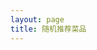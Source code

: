 ```yaml
---
layout: page
title: 随机推荐菜品
---
```



<!-- 关键：用 <ClientOnly> 包裹 Vue 模板，强制客户端渲染 -->
<ClientOnly>
  <template #default>
    <div class="random-container">
      <div class="loading" v-if="!isLoaded">
        正在加载菜品数据...
      </div>
      <div v-else>
        <div class="controls">
          <button 
            @click="regenerateAll" 
            class="btn primary"
            :disabled="!canGenerate"
          >
            重新生成全部
          </button>
          <div class="category-selector">
            <select v-model="selectedCategory">
              <option value="">选择菜品类别</option>
              <option v-for="category in uniqueCategories" :value="category" :key="category">
                {{ category }}
              </option>
            </select>
            <button 
              @click="addSpecificCategoryDish" 
              class="btn secondary"
              :disabled="!selectedCategory"
            >
              添加此类菜品
            </button>
          </div>
          <button 
            @click="addDish" 
            class="btn secondary"
            :disabled="allDishes.length <= currentDishes.length"
          >
            加菜
          </button>
        </div>
        <!-- 菜品不足提示 -->
        <div class="empty-tip" v-if="!canGenerate">
          菜品数量不足，无法生成推荐
        </div>
        <!-- 菜品列表 -->
        <div class="dish-grid" v-else>
          <div v-for="(dish, index) in currentDishes" :key="index" class="dish-card">
            <div class="dish-info">
              <a :href="dish.link" target="_blank" class="dish-name">
                {{ dish.name }}
              </a>
              <span class="dish-category">[{{ dish.category }}]</span>
              <span class="dish-type" v-if="dish.category === '汤类'">汤</span>
            </div>
            <div class="dish-actions">
              <button 
                @click="regenerateSingle(index)" 
                class="btn tiny"
              >
                重新随机
              </button>
              <button 
                @click="removeDish(index)" 
                class="btn tiny danger"
                :disabled="currentDishes.length <= 1"
              >
                移除
              </button>
            </div>
          </div>
        </div>
      </div>
    </div>
  </template>
</ClientOnly>

<script setup>
import { ref, onMounted, computed } from 'vue';

// 响应式变量
const allDishes = ref([]); // 所有菜品
const isLoaded = ref(false); // 加载状态
const currentDishes = ref([]); // 当前显示的菜品
const selectedCategory = ref(''); // 选中的菜品类别

// 计算属性
const canGenerate = computed(() => {
  // 至少需要5道菜，且至少有1道汤
  return allDishes.value.length >= 5 && 
         allDishes.value.some(dish => dish.type === '汤类');
});

const uniqueCategories = computed(() => {
  // 获取所有不重复的菜品类别
  const categories = new Set();
  allDishes.value.forEach(dish => categories.add(dish.category));
  return Array.from(categories);
});

// 加载菜品数据
onMounted(async () => {
  try {
    const response = await fetch('.vitepress/public/dishes.json');
    if (!response.ok) throw new Error('菜品数据加载失败');
    allDishes.value = await response.json();
    // 初始化生成四菜一汤
    generateFourDishesAndSoup();
  } catch (error) {
    console.error('加载菜品数据错误：', error);
    alert(`菜品数据加载失败：${error.message}`);
  } finally {
    isLoaded.value = true;
  }
});

// 生成四菜一汤
const generateFourDishesAndSoup = () => {
  if (!canGenerate.value) return;
  
  // 分离出汤类和非汤类菜品
  const soups = allDishes.value.filter(dish => dish.type === '汤类');
  const nonSoups = allDishes.value.filter(dish => dish.type !== '汤类');
  
  // 随机选择1道汤
  const randomSoup = soups[Math.floor(Math.random() * soups.length)];
  
  // 随机选择4道非汤类菜品
  const shuffledNonSoups = [...nonSoups].sort(() => Math.random() - 0.5);
  const selectedDishes = shuffledNonSoups.slice(0, 4);
  
  // 合并并打乱顺序（但保留四菜一汤的数量）
  currentDishes.value = [...selectedDishes, randomSoup].sort(() => Math.random() - 0.5);
};

// 重新生成全部菜品
const regenerateAll = () => {
  generateFourDishesAndSoup();
};

// 重新随机单个菜品
const regenerateSingle = (index) => {
  const currentDish = currentDishes.value[index];
  let candidates;
  
  // 如果是汤，只从汤类中随机替换
  if (currentDish.type === '汤类') {
    candidates = allDishes.value.filter(dish => dish.type === '汤类');
  } else {
    // 非汤类菜品，从非汤类中随机替换
    candidates = allDishes.value.filter(dish => dish.type !== '汤类');
  }
  
  // 确保不重复选择当前菜品
  const filteredCandidates = candidates.filter(dish => dish.link !== currentDish.link);
  
  if (filteredCandidates.length > 0) {
    const randomIndex = Math.floor(Math.random() * filteredCandidates.length);
    currentDishes.value.splice(index, 1, filteredCandidates[randomIndex]);
  }
};

// 移除菜品
const removeDish = (index) => {
  if (currentDishes.value.length > 1) {
    currentDishes.value.splice(index, 1);
  }
};

// 添加菜品
const addDish = () => {
  // 找出不在当前列表中的菜品
  const availableDishes = allDishes.value.filter(dish => 
    !currentDishes.value.some(d => d.link === dish.link)
  );
  
  if (availableDishes.length > 0) {
    const randomIndex = Math.floor(Math.random() * availableDishes.length);
    currentDishes.value.push(availableDishes[randomIndex]);
  }
};

// 添加指定类别的菜品
const addSpecificCategoryDish = () => {
  if (!selectedCategory.value) return;
  
  // 找出指定类别且不在当前列表中的菜品
  const availableDishes = allDishes.value.filter(dish => 
    dish.category === selectedCategory.value &&
    !currentDishes.value.some(d => d.link === dish.link)
  );
  
  if (availableDishes.length > 0) {
    const randomIndex = Math.floor(Math.random() * availableDishes.length);
    currentDishes.value.push(availableDishes[randomIndex]);
  } else {
    alert(`没有更多${selectedCategory.value}可以添加了`);
  }
};
</script>

<style scoped>
.random-container {
  max-width: 1000px;
  margin: 2rem auto;
  padding: 0 1rem;
}

/* 加载状态样式 */
.loading {
  padding: 3rem;
  color: #666;
  font-size: 1.1rem;
  background: #f8f8f8;
  border-radius: 8px;
  text-align: center;
}

/* 控制按钮区域 */
.controls {
  display: flex;
  flex-wrap: wrap;
  gap: 1rem;
  margin-bottom: 2rem;
  align-items: center;
}

.category-selector {
  display: flex;
  gap: 0.5rem;
  align-items: center;
}

select {
  padding: 0.5rem;
  border: 1px solid #ddd;
  border-radius: 4px;
  font-size: 1rem;
}

/* 按钮样式 */
.btn {
  padding: 0.5rem 1rem;
  border: none;
  border-radius: 4px;
  cursor: pointer;
  font-size: 1rem;
  transition: all 0.3s;
}

.btn.primary {
  background: #3eaf7c;
  color: white;
}

.btn.secondary {
  background: #42b983;
  color: white;
}

.btn.danger {
  background: #ff4444;
  color: white;
}

.btn.tiny {
  padding: 0.25rem 0.5rem;
  font-size: 0.8rem;
}

.btn:disabled {
  background: #cccccc;
  cursor: not-allowed;
  opacity: 0.7;
}

.btn:hover:not(:disabled) {
  opacity: 0.9;
  transform: translateY(-2px);
}

/* 菜品不足提示 */
.empty-tip {
  padding: 2rem;
  color: #ff4444;
  background: #fff8f8;
  border: 1px solid #ffdddd;
  border-radius: 8px;
  text-align: center;
}

/* 菜品网格布局 */
.dish-grid {
  display: grid;
  grid-template-columns: repeat(auto-fill, minmax(280px, 1fr));
  gap: 1.5rem;
}

/* 菜品卡片 */
.dish-card {
  background: #070707;
  border-radius: 8px;
  padding: 1rem;
  display: flex;
  flex-direction: column;
  justify-content: space-between;
  box-shadow: 0 2px 5px rgba(0,0,0,0.1);
  transition: transform 0.3s;
}

.dish-card:hover {
  transform: translateY(-5px);
  box-shadow: 0 5px 15px rgba(0,0,0,0.1);
}

.dish-info {
  margin-bottom: 1rem;
}

.dish-name {
  font-size: 1.1rem;
  font-weight: 600;
  color: #ffffff;
  text-decoration: none;
  margin-right: 0.5rem;
}

.dish-name:hover {
  color: #3eaf7c;
  text-decoration: underline;
}

.dish-category {
  color: #666;
  font-size: 0.9rem;
}

.dish-type {
  display: inline-block;
  margin-left: 0.5rem;
  padding: 0.1rem 0.5rem;
  background: #e3f2fd;
  color: #0d47a1;
  border-radius: 4px;
  font-size: 0.8rem;
  font-weight: 500;
}

.dish-actions {
  display: flex;
  gap: 0.5rem;
  justify-content: flex-end;
}

/* 响应式调整 */
@media (max-width: 768px) {
  .controls {
    flex-direction: column;
    align-items: stretch;
  }
  
  .category-selector {
    flex-direction: column;
    align-items: stretch;
  }
  
  .dish-grid {
    grid-template-columns: 1fr 1fr;
  }
}

@media (max-width: 480px) {
  .dish-grid {
    grid-template-columns: 1fr;
  }
}
</style>
